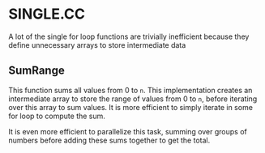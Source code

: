 # SINGLE.CC

A lot of the single for loop functions are trivially inefficient because
they define unnecessary arrays to store intermediate data

## SumRange

This function sums all values from 0 to `n`. This implementation creates an 
intermediate array to store the range of values from 0 to `n`, before iterating
over this array to sum values. It is more efficient to simply iterate in some
for loop to compute the sum.

It is even more efficient to parallelize this task, summing over groups
of numbers before adding these sums together to get the total.

##

